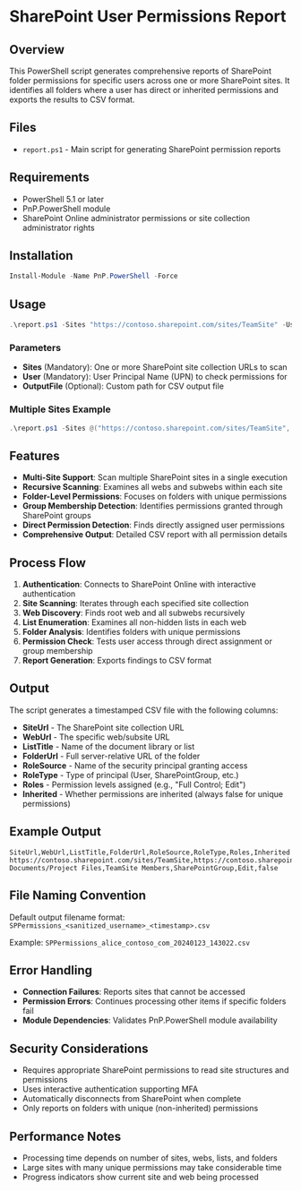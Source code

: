 # SharePoint User Permissions Report

## Overview
This PowerShell script generates comprehensive reports of SharePoint folder permissions for specific users across one or more SharePoint sites. It identifies all folders where a user has direct or inherited permissions and exports the results to CSV format.

## Files
- `report.ps1` - Main script for generating SharePoint permission reports

## Requirements
- PowerShell 5.1 or later
- PnP.PowerShell module
- SharePoint Online administrator permissions or site collection administrator rights

## Installation
```powershell
Install-Module -Name PnP.PowerShell -Force
```

## Usage
```powershell
.\report.ps1 -Sites "https://contoso.sharepoint.com/sites/TeamSite" -User "alice@contoso.com"
```

### Parameters
- **Sites** (Mandatory): One or more SharePoint site collection URLs to scan
- **User** (Mandatory): User Principal Name (UPN) to check permissions for  
- **OutputFile** (Optional): Custom path for CSV output file

### Multiple Sites Example
```powershell
.\report.ps1 -Sites @("https://contoso.sharepoint.com/sites/TeamSite", "https://contoso.sharepoint.com/sites/ProjectSite") -User "alice@contoso.com"
```

## Features
- **Multi-Site Support**: Scan multiple SharePoint sites in a single execution
- **Recursive Scanning**: Examines all webs and subwebs within each site
- **Folder-Level Permissions**: Focuses on folders with unique permissions
- **Group Membership Detection**: Identifies permissions granted through SharePoint groups
- **Direct Permission Detection**: Finds directly assigned user permissions
- **Comprehensive Output**: Detailed CSV report with all permission details

## Process Flow
1. **Authentication**: Connects to SharePoint Online with interactive authentication
2. **Site Scanning**: Iterates through each specified site collection
3. **Web Discovery**: Finds root web and all subwebs recursively
4. **List Enumeration**: Examines all non-hidden lists in each web
5. **Folder Analysis**: Identifies folders with unique permissions
6. **Permission Check**: Tests user access through direct assignment or group membership
7. **Report Generation**: Exports findings to CSV format

## Output
The script generates a timestamped CSV file with the following columns:
- **SiteUrl** - The SharePoint site collection URL
- **WebUrl** - The specific web/subsite URL
- **ListTitle** - Name of the document library or list
- **FolderUrl** - Full server-relative URL of the folder
- **RoleSource** - Name of the security principal granting access
- **RoleType** - Type of principal (User, SharePointGroup, etc.)
- **Roles** - Permission levels assigned (e.g., "Full Control; Edit")
- **Inherited** - Whether permissions are inherited (always false for unique permissions)

## Example Output
```csv
SiteUrl,WebUrl,ListTitle,FolderUrl,RoleSource,RoleType,Roles,Inherited
https://contoso.sharepoint.com/sites/TeamSite,https://contoso.sharepoint.com/sites/TeamSite,Documents,/sites/TeamSite/Shared Documents/Project Files,TeamSite Members,SharePointGroup,Edit,false
```

## File Naming Convention
Default output filename format: `SPPermissions_<sanitized_username>_<timestamp>.csv`

Example: `SPPermissions_alice_contoso_com_20240123_143022.csv`

## Error Handling
- **Connection Failures**: Reports sites that cannot be accessed
- **Permission Errors**: Continues processing other items if specific folders fail
- **Module Dependencies**: Validates PnP.PowerShell module availability

## Security Considerations
- Requires appropriate SharePoint permissions to read site structures and permissions
- Uses interactive authentication supporting MFA
- Automatically disconnects from SharePoint when complete
- Only reports on folders with unique (non-inherited) permissions

## Performance Notes
- Processing time depends on number of sites, webs, lists, and folders
- Large sites with many unique permissions may take considerable time
- Progress indicators show current site and web being processed
